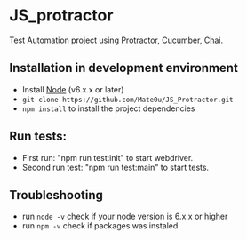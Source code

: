 # JS_protractor

Test Automation project using [Protractor](http://protractortest.org), [Cucumber](https://cucumber.io/), [Chai](http://www.chaijs.com/).

## Installation in development environment
* Install [Node](http://nodejs.org) (v6.x.x or later)
* `git clone https://github.com/Mate0u/JS_Protractor.git`
* `npm install` to install the project dependencies

## Run tests:
* First run: "npm run test:init" to start webdriver.
* Second run test: "npm run test:main" to start tests.

## Troubleshooting
* run `node -v` check if your node version is 6.x.x or higher
* run `npm -v` check if packages was instaled
